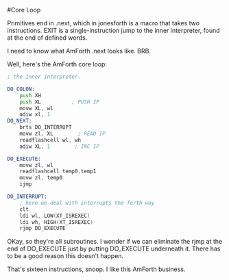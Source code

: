 #Core Loop

Primitives end in .next, which in jonesforth is a macro that takes two instructions. EXIT is a single-instruction jump to the inner interpreter, found at the end of defined words. 

I need to know what AmForth .next looks like. BRB.

Well, here's the AmForth core loop:

```asm
; the inner interpreter.

DO_COLON:
    push XH
    push XL          ; PUSH IP
    movw XL, wl
    adiw xl, 1
DO_NEXT:
    brts DO_INTERRUPT
    movw zl, XL        ; READ IP
    readflashcell wl, wh
    adiw XL, 1        ; INC IP

DO_EXECUTE:
    movw zl, wl
    readflashcell temp0,temp1
    movw zl, temp0
    ijmp

DO_INTERRUPT:
    ; here we deal with interrupts the forth way
    clt
    ldi wl, LOW(XT_ISREXEC)
    ldi wh, HIGH(XT_ISREXEC)
    rjmp DO_EXECUTE

 ```

 OKay, so they're all subroutines. I wonder if we can eliminate the rjmp at the end of DO_EXECUTE just by putting DO_EXECUTE underneath it. There has to be a good reason this doesn't happen.

 That's sixteen instructions, snoop. I like this AmForth business. 


